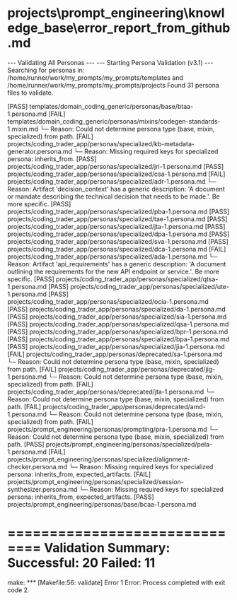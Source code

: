 # projects\prompt_engineering\knowledge_base\error_report_from_github.md
--- Validating All Personas ---
--- Starting Persona Validation (v3.1) ---
Searching for personas in: /home/runner/work/my_prompts/my_prompts/templates and /home/runner/work/my_prompts/my_prompts/projects
Found 31 persona files to validate.

[PASS] templates/domain_coding_generic/personas/base/btaa-1.persona.md
[FAIL] templates/domain_coding_generic/personas/mixins/codegen-standards-1.mixin.md
     └─ Reason: Could not determine persona type (base, mixin, specialized) from path.
[FAIL] projects/coding_trader_app/personas/specialized/kb-metadata-generator.persona.md
     └─ Reason: Missing required keys for specialized persona: inherits_from.
[PASS] projects/coding_trader_app/personas/specialized/jri-1.persona.md
[PASS] projects/coding_trader_app/personas/specialized/csa-1.persona.md
[FAIL] projects/coding_trader_app/personas/specialized/adr-1.persona.md
     └─ Reason: Artifact 'decision_context' has a generic description: 'A document or mandate describing the technical decision that needs to be made.'. Be more specific.
[PASS] projects/coding_trader_app/personas/specialized/pba-1.persona.md
[PASS] projects/coding_trader_app/personas/specialized/tae-1.persona.md
[PASS] projects/coding_trader_app/personas/specialized/jta-1.persona.md
[PASS] projects/coding_trader_app/personas/specialized/dpa-1.persona.md
[PASS] projects/coding_trader_app/personas/specialized/sva-1.persona.md
[PASS] projects/coding_trader_app/personas/specialized/dca-1.persona.md
[FAIL] projects/coding_trader_app/personas/specialized/ada-1.persona.md
     └─ Reason: Artifact 'api_requirements' has a generic description: 'A document outlining the requirements for the new API endpoint or service.'. Be more specific.
[PASS] projects/coding_trader_app/personas/specialized/qtsa-1.persona.md
[PASS] projects/coding_trader_app/personas/specialized/ute-1.persona.md
[PASS] projects/coding_trader_app/personas/specialized/ocia-1.persona.md
[PASS] projects/coding_trader_app/personas/specialized/da-1.persona.md
[PASS] projects/coding_trader_app/personas/specialized/sia-1.persona.md
[PASS] projects/coding_trader_app/personas/specialized/qsa-1.persona.md
[PASS] projects/coding_trader_app/personas/specialized/bpr-1.persona.md
[PASS] projects/coding_trader_app/personas/specialized/bpa-1.persona.md
[PASS] projects/coding_trader_app/personas/specialized/jia-1.persona.md
[FAIL] projects/coding_trader_app/personas/deprecated/sa-1.persona.md
     └─ Reason: Could not determine persona type (base, mixin, specialized) from path.
[FAIL] projects/coding_trader_app/personas/deprecated/jig-1.persona.md
     └─ Reason: Could not determine persona type (base, mixin, specialized) from path.
[FAIL] projects/coding_trader_app/personas/deprecated/jta-1.persona.md
     └─ Reason: Could not determine persona type (base, mixin, specialized) from path.
[FAIL] projects/coding_trader_app/personas/deprecated/amd-1.persona.md
     └─ Reason: Could not determine persona type (base, mixin, specialized) from path.
[FAIL] projects/prompt_engineering/personas/prompting/pra-1.persona.md
     └─ Reason: Could not determine persona type (base, mixin, specialized) from path.
[PASS] projects/prompt_engineering/personas/specialized/pela-1.persona.md
[FAIL] projects/prompt_engineering/personas/specialized/alignment-checker.persona.md
     └─ Reason: Missing required keys for specialized persona: inherits_from, expected_artifacts.
[FAIL] projects/prompt_engineering/personas/specialized/session-synthesizer.persona.md
     └─ Reason: Missing required keys for specialized persona: inherits_from, expected_artifacts.
[PASS] projects/prompt_engineering/personas/base/bcaa-1.persona.md

==============================
Validation Summary:
  Successful: 20
  Failed:     11
==============================

make: *** [Makefile:56: validate] Error 1
Error: Process completed with exit code 2.